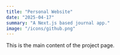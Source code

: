 ```yaml
---
title: "Personal Website"
date: "2025-04-17"
summary: "A Next.js based journal app."
image: "/icons/github.png"
---
```


This is the main content of the project page.
